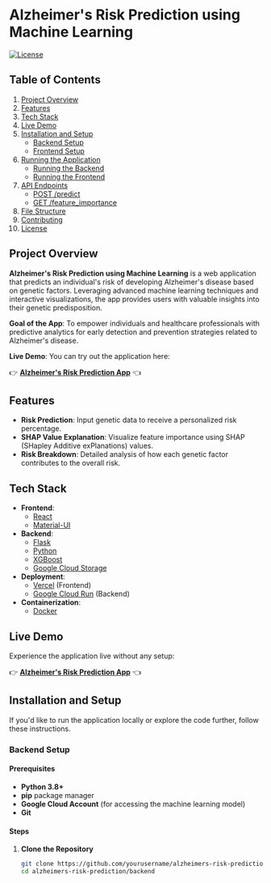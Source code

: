 # Alzheimer's Risk Prediction using Machine Learning

[![License](https://img.shields.io/badge/license-MIT-blue.svg)](LICENSE)

## Table of Contents

1. [Project Overview](#project-overview)
2. [Features](#features)
3. [Tech Stack](#tech-stack)
4. [Live Demo](#live-demo)
5. [Installation and Setup](#installation-and-setup)
   - [Backend Setup](#backend-setup)
   - [Frontend Setup](#frontend-setup)
6. [Running the Application](#running-the-application)
   - [Running the Backend](#running-the-backend)
   - [Running the Frontend](#running-the-frontend)
7. [API Endpoints](#api-endpoints)
   - [POST /predict](#post-predict)
   - [GET /feature_importance](#get-feature_importance)
8. [File Structure](#file-structure)
9. [Contributing](#contributing)
10. [License](#license)

## Project Overview

**Alzheimer's Risk Prediction using Machine Learning** is a web application that predicts an individual's risk of developing Alzheimer's disease based on genetic factors. Leveraging advanced machine learning techniques and interactive visualizations, the app provides users with valuable insights into their genetic predisposition.

**Goal of the App**: To empower individuals and healthcare professionals with predictive analytics for early detection and prevention strategies related to Alzheimer's disease.

**Live Demo**: You can try out the application here:

👉 **[Alzheimer's Risk Prediction App](https://alzheimerspredictionfrontend-fbwful15c-sam-boesens-projects.vercel.app/)** 👈

## Features

- **Risk Prediction**: Input genetic data to receive a personalized risk percentage.
- **SHAP Value Explanation**: Visualize feature importance using SHAP (SHapley Additive exPlanations) values.
- **Risk Breakdown**: Detailed analysis of how each genetic factor contributes to the overall risk.

## Tech Stack

- **Frontend**:
  - [React](https://reactjs.org/)
  - [Material-UI](https://material-ui.com/)
- **Backend**:
  - [Flask](https://flask.palletsprojects.com/)
  - [Python](https://www.python.org/)
  - [XGBoost](https://xgboost.readthedocs.io/)
  - [Google Cloud Storage](https://cloud.google.com/storage)
- **Deployment**:
  - [Vercel](https://vercel.com/) (Frontend)
  - [Google Cloud Run](https://cloud.google.com/run) (Backend)
- **Containerization**:
  - [Docker](https://www.docker.com/)

## Live Demo

Experience the application live without any setup:

👉 **[Alzheimer's Risk Prediction App](https://alzheimerspredictionfrontend-fbwful15c-sam-boesens-projects.vercel.app/)** 👈

## Installation and Setup

If you'd like to run the application locally or explore the code further, follow these instructions.

### Backend Setup

#### Prerequisites

- **Python 3.8+**
- **pip** package manager
- **Google Cloud Account** (for accessing the machine learning model)
- **Git**

#### Steps

1. **Clone the Repository**

   ```bash
   git clone https://github.com/yourusername/alzheimers-risk-prediction.git
   cd alzheimers-risk-prediction/backend
